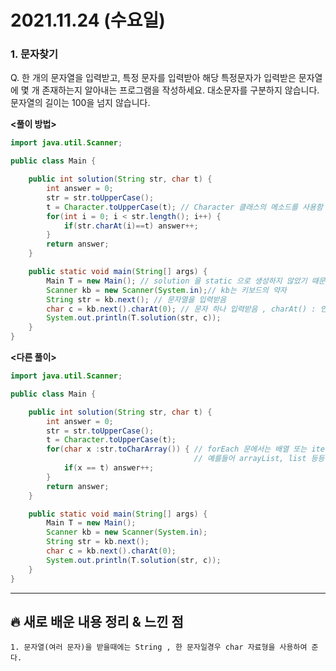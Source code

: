 # 2021.11.24 (수요일)
### **1. 문자찾기**

Q. 한 개의 문자열을 입력받고, 특정 문자를 입력받아 해당 특정문자가 입력받은 문자열에 몇 개 존재하는지 알아내는 프로그램을 작성하세요.
대소문자를 구분하지 않습니다. 문자열의 길이는 100을 넘지 않습니다.


**<풀이 방법>**

```java
import java.util.Scanner;

public class Main {

    public int solution(String str, char t) {
        int answer = 0;
        str = str.toUpperCase();
        t = Character.toUpperCase(t); // Character 클래스의 메소드를 사용함
        for(int i = 0; i < str.length(); i++) {
            if(str.charAt(i)==t) answer++; 
        }
        return answer;
    }

    public static void main(String[] args) {
        Main T = new Main(); // solution 을 static 으로 생성하지 않았기 때문에 인스턴스 생성이 필수 !
        Scanner kb = new Scanner(System.in);// kb는 키보드의 약자
        String str = kb.next(); // 문자열을 입력받음
        char c = kb.next().charAt(0); // 문자 하나 입력받음 , charAt() : 인덱스로 접근하도록 도와준다
        System.out.println(T.solution(str, c));
    }
}

```


**<다른 풀이>**
```java
import java.util.Scanner;

public class Main {

    public int solution(String str, char t) {
        int answer = 0;
        str = str.toUpperCase();
        t = Character.toUpperCase(t);
        for(char x :str.toCharArray()) { // forEach 문에서는 배열 또는 iterator 를 제공하는 컬렉션 프레임워크들을 사용해 주어야 한다.
                                         // 예를들어 arrayList, list 등등..
            if(x == t) answer++;
        }
        return answer;
    }

    public static void main(String[] args) {
        Main T = new Main(); 
        Scanner kb = new Scanner(System.in);
        String str = kb.next(); 
        char c = kb.next().charAt(0); 
        System.out.println(T.solution(str, c));
    }
}

```

---
##  **🔥 새로 배운 내용 정리 & 느낀 점**
    1. 문자열(여러 문자)을 받을때에는 String , 한 문자일경우 char 자료형을 사용하여 준다.
    
       